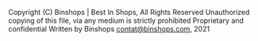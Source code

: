 Copyright (C) Binshops | Best In Shops, All Rights Reserved Unauthorized copying of this file, via any medium is
strictly prohibited Proprietary and confidential Written by Binshops <contat@binshops.com>, 2021
